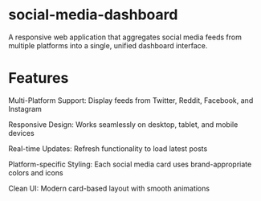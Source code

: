 # social-media-dashboard

A responsive web application that aggregates social media feeds from multiple platforms into a single, unified dashboard interface.

# Features

Multi-Platform Support: Display feeds from Twitter, Reddit, Facebook, and Instagram

Responsive Design: Works seamlessly on desktop, tablet, and mobile devices

Real-time Updates: Refresh functionality to load latest posts

Platform-specific Styling: Each social media card uses brand-appropriate colors and icons

Clean UI: Modern card-based layout with smooth animations
